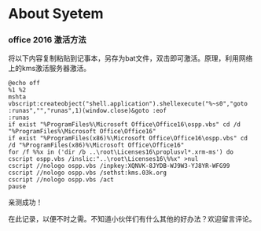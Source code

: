 # About Syetem

### office 2016 激活方法

将以下内容复制粘贴到记事本，另存为bat文件，双击即可激活。原理，利用网络上的kms激活服务器激活。

```
@echo off
%1 %2
mshta vbscript:createobject("shell.application").shellexecute("%~s0","goto :runas","","runas",1)(window.close)&goto :eof
:runas
if exist "%ProgramFiles%\Microsoft Office\Office16\ospp.vbs" cd /d "%ProgramFiles%\Microsoft Office\Office16"
if exist "%ProgramFiles(x86)%\Microsoft Office\Office16\ospp.vbs" cd /d "%ProgramFiles(x86)%\Microsoft Office\Office16"
for /f %%x in ('dir /b ..\root\Licenses16\proplusvl*.xrm-ms') do cscript ospp.vbs /inslic:"..\root\Licenses16\%%x" >nul
cscript //nologo ospp.vbs /inpkey:XQNVK-8JYDB-WJ9W3-YJ8YR-WFG99
cscript //nologo ospp.vbs /sethst:kms.03k.org
cscript //nologo ospp.vbs /act
pause
```

亲测成功！

在此记录，以便不时之需。不知道小伙伴们有什么其他的好办法？欢迎留言评论。

